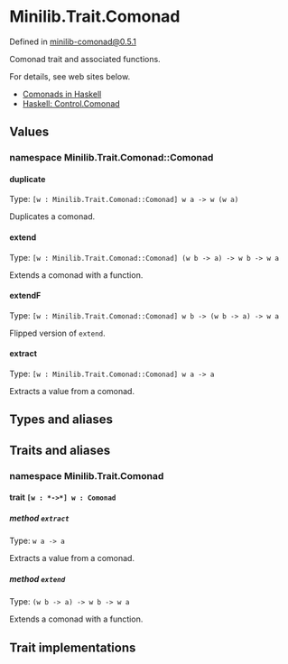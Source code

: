 # Minilib.Trait.Comonad

Defined in minilib-comonad@0.5.1

Comonad trait and associated functions.

For details, see web sites below.
- [Comonads in Haskell](https://www.slideshare.net/davidoverton/comonad)
- [Haskell: Control.Comonad](https://hackage.haskell.org/package/comonad-5.0.8/docs/Control-Comonad.html)

## Values

### namespace Minilib.Trait.Comonad::Comonad

#### duplicate

Type: `[w : Minilib.Trait.Comonad::Comonad] w a -> w (w a)`

Duplicates a comonad.

#### extend

Type: `[w : Minilib.Trait.Comonad::Comonad] (w b -> a) -> w b -> w a`

Extends a comonad with a function.

#### extendF

Type: `[w : Minilib.Trait.Comonad::Comonad] w b -> (w b -> a) -> w a`

Flipped version of `extend`.

#### extract

Type: `[w : Minilib.Trait.Comonad::Comonad] w a -> a`

Extracts a value from a comonad.

## Types and aliases

## Traits and aliases

### namespace Minilib.Trait.Comonad

#### trait `[w : *->*] w : Comonad`

##### method `extract`

Type: `w a -> a`

Extracts a value from a comonad.

##### method `extend`

Type: `(w b -> a) -> w b -> w a`

Extends a comonad with a function.

## Trait implementations